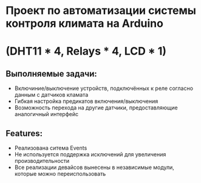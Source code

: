 # Проект по автоматизации системы контроля климата на Arduino 
# (DHT11 * 4, Relays * 4, LCD * 1)


## Выполняемые задачи:

- Включиние/выключение устройств, подключённых к реле согласно данным с датчиков кламата
- Гибкая настройка предикатов включения/выключения
- Возможность перехода на другие датчики, предоставляющие аналогичный интерфейс


## Features:

- Реализована ситема Events
- Не используется поддержка исключений для увеличения производительности
- Все реализации девайсов вынесены в независимые модули, которые можно переиспользовать
